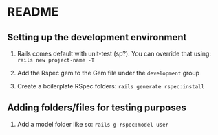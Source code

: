 # README

## Setting up the development environment
1. Rails comes default with unit-test (sp?). You can override that using:
`rails new project-name -T`

2. Add the Rspec gem to the Gem file under the `development` group

3. Create a boilerplate RSpec folders:
`rails generate rspec:install`


## Adding folders/files for testing purposes
1. Add a model folder like so:
`rails g rspec:model user`